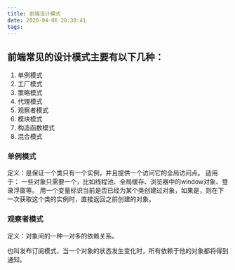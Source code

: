 ```yaml
---
title: 前端设计模式
date: 2020-04-06 20:30:41
tags:
---
```


## 前端常见的设计模式主要有以下几种：
1. 单例模式
2. 工厂模式
3. 策略模式
4. 代理模式
5. 观察者模式
6. 模块模式
7. 构造函数模式
8. 混合模式


### 单例模式
定义：是保证一个类只有一个实例，并且提供一个访问它的全局访问点。
适用于： 一些对象只需要一个，比如线程池、全局缓存、浏览器中的window对象、登录浮窗等。
用一个变量标识当前是否已经为某个类创建过对象，如果是，则在下一次获取这个类的实例时，直接返回之前创建的对象。


### 观察者模式
定义：对象间的一种一对多的依赖关系。

也叫发布订阅模式，当一个对象的状态发生变化时，所有依赖于他的对象都将得到通知。